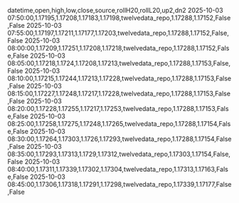 datetime,open,high,low,close,source,rollH20,rollL20,up2,dn2
2025-10-03 07:50:00,1.17195,1.17208,1.17183,1.17198,twelvedata_repo,1.17288,1.17152,False,False
2025-10-03 07:55:00,1.17197,1.17211,1.17177,1.17203,twelvedata_repo,1.17288,1.17152,False,False
2025-10-03 08:00:00,1.17209,1.17251,1.17208,1.17218,twelvedata_repo,1.17288,1.17152,False,False
2025-10-03 08:05:00,1.17218,1.1724,1.17208,1.17213,twelvedata_repo,1.17288,1.17153,False,False
2025-10-03 08:10:00,1.17215,1.17244,1.17213,1.17228,twelvedata_repo,1.17288,1.17153,False,False
2025-10-03 08:15:00,1.17227,1.17248,1.17217,1.17228,twelvedata_repo,1.17288,1.17153,False,False
2025-10-03 08:20:00,1.17228,1.17255,1.17217,1.17253,twelvedata_repo,1.17288,1.17153,False,False
2025-10-03 08:25:00,1.17258,1.17275,1.17248,1.17265,twelvedata_repo,1.17288,1.17154,False,False
2025-10-03 08:30:00,1.17264,1.17303,1.1726,1.17293,twelvedata_repo,1.17288,1.17154,False,False
2025-10-03 08:35:00,1.17293,1.17313,1.1729,1.17312,twelvedata_repo,1.17303,1.17154,False,False
2025-10-03 08:40:00,1.17311,1.17339,1.17302,1.17304,twelvedata_repo,1.17313,1.17163,False,False
2025-10-03 08:45:00,1.17306,1.17318,1.17291,1.17298,twelvedata_repo,1.17339,1.17177,False,False
